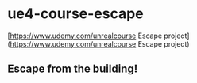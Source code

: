 # ue4-course-escape
[https://www.udemy.com/unrealcourse Escape project](https://www.udemy.com/unrealcourse Escape project)

## Escape from the building!

